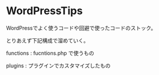 WordPressTips
=============

WordPressでよく使うコードや回避で使ったコードのストック。

とりあえず下記構成で溜めていく。

functions : fucntions.php で使うもの

plugins : プラグインでカスタマイズしたもの
